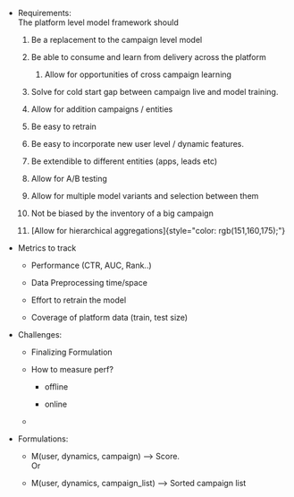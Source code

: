 - Requirements:\
  The platform level model framework should

  1.  Be a replacement to the campaign level model

  2.  Be able to consume and learn from delivery across the platform

      1.  Allow for opportunities of cross campaign learning

  3.  Solve for cold start gap between campaign live and model training.

  4.  Allow for addition campaigns / entities

  5.  Be easy to retrain

  6.  Be easy to incorporate new user level / dynamic features.

  7.  Be extendible to different entities (apps, leads etc)

  8.  Allow for A/B testing

  9.  Allow for multiple model variants and selection between them

  10. Not be biased by the inventory of a big campaign

  11. [Allow for hierarchical
      aggregations]{style="color: rgb(151,160,175);"}

<!-- -->

- Metrics to track

  - Performance (CTR, AUC, Rank..)

  - Data Preprocessing time/space

  - Effort to retrain the model

  - Coverage of platform data (train, test size)

<!-- -->

- Challenges:

  - Finalizing Formulation

  - How to measure perf?

    - offline

    - online

  - 

<!-- -->

- Formulations:

  - M(user, dynamics, campaign) \--\> Score.\
    Or

  - M(user, dynamics, campaign_list) \--\> Sorted campaign list
